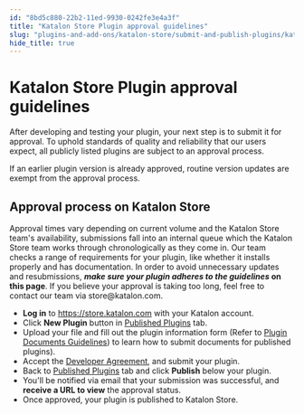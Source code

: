 ```yaml
---
id: "8bd5c880-22b2-11ed-9930-0242fe3e4a3f"
title: "Katalon Store Plugin approval guidelines"
slug: "plugins-and-add-ons/katalon-store/submit-and-publish-plugins/katalon-store-plugin-approval-guidelines"
hide_title: true
---
```


# <a id="id" class="anchor_top_offset"/><a id="ariaid-title1" class="anchor_top_offset"/><span xmlns="http://www.w3.org/1999/xhtml" className="ph">Katalon Store</span>  Plugin approval guidelines

<p xmlns="http://www.w3.org/1999/xhtml" className="p">After developing and testing your plugin, your next step is to   submit it for approval. To uphold standards of quality and   reliability that our users expect, all publicly listed plugins are   subject to an approval process.</p> 
<p xmlns="http://www.w3.org/1999/xhtml" className="p">If an earlier plugin version is already approved, routine   version updates are exempt from the approval process.</p> 

## <a id="id_1" class="anchor_top_offset"/>Approval process on <span xmlns="http://www.w3.org/1999/xhtml" className="ph">Katalon Store</span> 

<p xmlns="http://www.w3.org/1999/xhtml" className="p">Approval times vary depending on current volume and the <span className="ph">Katalon Store</span> team's availability, submissions fall into an internal queue   which the <span className="ph">Katalon Store</span> team works through chronologically as they come in.   Our team checks a range of requirements for your plugin, like   whether it installs properly and has documentation. In order to   avoid unnecessary updates and resubmissions, <strong className="ph b"><em className="ph i">make sure       your plugin adheres to the guidelines</em> on this page</strong>.   If you believe your approval is taking too long, feel free to   contact our team via store@katalon.com.</p> 
<ul xmlns="http://www.w3.org/1999/xhtml" className="ul"><li className="li"><strong className="ph b">Log in</strong> to <a className="xref j-external-link" href="https://store.katalon.com" target="_blank">https://store.katalon.com</a> with     your Katalon account.</li><li className="li">Click <strong className="ph b">New Plugin</strong> button in <a className="xref j-external-link" href="https://store.katalon.com/manage/publisher" target="_blank">Published       Plugins</a> tab.</li><li className="li">Upload your file and fill out the plugin information form     (Refer to <a className="xref" href="/docs/plugins-and-add-ons/katalon-store/submit-and-publish-plugins/katalon-store-on-plugin-document-guidelines#id_3">Plugin       Documents Guidelines</a>) to learn how to submit documents for     published plugins).</li><li className="li">Accept the <a className="xref j-external-link" href="https://www.katalon.com/terms/#developer-agreement" target="_blank">Developer       Agreement</a>, and submit your plugin.</li><li className="li">Back to <a className="xref j-external-link" href="https://store.katalon.com/manage/publisher" target="_blank">Published       Plugins</a> tab and click <strong className="ph b">Publish</strong> below your     plugin.</li><li className="li">You'll be notified via email that your submission was     successful, and <strong className="ph b">receive a URL to view</strong> the approval     status.</li><li className="li">Once approved, your plugin is published to <span className="ph">Katalon Store</span>.</li></ul> 
